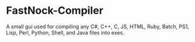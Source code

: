 # FastNock-Compiler
A small gui used for compiling any C#, C++, C, JS, HTML, Ruby, Batch, PS1, Lisp, Perl, Python, Shell, and Java files into exes.

